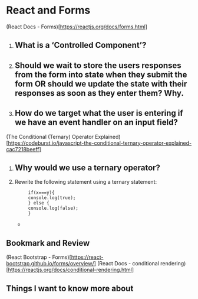 # React and Forms
(React Docs - Forms)[https://reactjs.org/docs/forms.html]
1. What is a ‘Controlled Component’?
    - 

2. Should we wait to store the users responses from the form into state when they submit the form OR should we update the state with their responses as soon as they enter them? Why.
    - 

3. How do we target what the user is entering if we have an event handler on an input field?
    - 

(The Conditional (Ternary) Operator Explained)[https://codeburst.io/javascript-the-conditional-ternary-operator-explained-cac7218beeff]
1. Why would we use a ternary operator?
    - 

2. Rewrite the following statement using a ternary statement:

            if(x===y){
            console.log(true);
            } else {
            console.log(false);
            }

    - 
    
## Bookmark and Review
(React Bootstrap - Forms)[https://react-bootstrap.github.io/forms/overview/]
(React Docs - conditional rendering)[https://reactjs.org/docs/conditional-rendering.html]

## Things I want to know more about